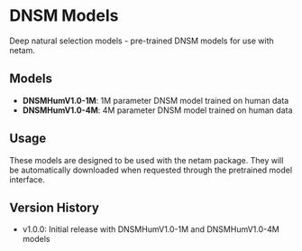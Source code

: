 # DNSM Models

Deep natural selection models - pre-trained DNSM models for use with netam.

## Models

- **DNSMHumV1.0-1M**: 1M parameter DNSM model trained on human data
- **DNSMHumV1.0-4M**: 4M parameter DNSM model trained on human data

## Usage

These models are designed to be used with the netam package. They will be automatically downloaded when requested through the pretrained model interface.

## Version History

- v1.0.0: Initial release with DNSMHumV1.0-1M and DNSMHumV1.0-4M models
